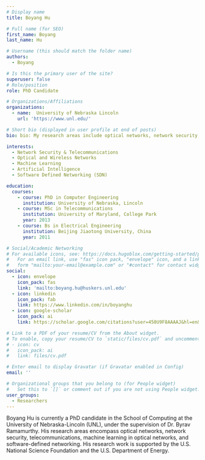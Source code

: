 ```yaml
---
# Display name
title: Boyang Hu

# Full name (for SEO)
first_name: Boyang
last_name: Hu

# Username (this should match the folder name)
authors:
  - Boyang

# Is this the primary user of the site?
superuser: false
# Role/position
role: PhD Candidate

# Organizations/Affiliations
organizations:
  - name:  University of Nebraska Lincoln
    url: 'https://www.unl.edu/'

# Short bio (displayed in user profile at end of posts)
bio: bio: My research areas include optical networks, network security, telecommunications, machine learning in optical networks, and software-defined networking. My research work is supported by the U.S. National Science Foundation and the U.S. Department of Energy.

interests:
  - Network Security & Telecommunications
  - Optical and Wireless Networks
  - Machine Learning
  - Artificial Intelligence
  - Software Defined Networking (SDN)

education:
  courses:
    - course: PhD in Computer Engineering 
      institution: University of Nebraska, Lincoln
    - course: MSc in Telecommunications
      institution: University of Maryland, College Park
      year: 2013
    - course: Bs in Electrical Engineering
      institution: Beijing Jiaotong University, China
      year: 2011

# Social/Academic Networking
# For available icons, see: https://docs.hugoblox.com/getting-started/page-builder/#icons
#   For an email link, use "fas" icon pack, "envelope" icon, and a link in the
#   form "mailto:your-email@example.com" or "#contact" for contact widget.
social:
  - icon: envelope
    icon_pack: fas
    link: 'mailto:boyang.hu@huskers.unl.edu'
  - icon: linkedin
    icon_pack: fab
    link: https://www.linkedin.com/in/boyanghu
  - icon: google-scholar
    icon_pack: ai
    link: https://scholar.google.com/citations?user=450U9F8AAAAJ&hl=en&oi=ao

# Link to a PDF of your resume/CV from the About widget.
# To enable, copy your resume/CV to `static/files/cv.pdf` and uncomment the lines below.
# - icon: cv
#   icon_pack: ai
#   link: files/cv.pdf

# Enter email to display Gravatar (if Gravatar enabled in Config)
email: ''

# Organizational groups that you belong to (for People widget)
#   Set this to `[]` or comment out if you are not using People widget.
user_groups:
  - Researchers
---
```


Boyang Hu is currently a PhD candidate in the School of Computing at the University of Nebraska-Lincoln (UNL), under the supervision of Dr. Byrav Ramamurthy. His research areas encompass optical networks, network security, telecommunications, machine learning in optical networks, and software-defined networking. His research work is supported by the U.S. National Science Foundation and the U.S. Department of Energy.
